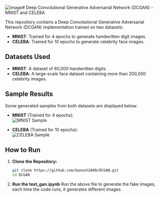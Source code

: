 ![image](https://github.com/user-attachments/assets/396340c0-31c7-40e0-8cc1-4c7d80f4876c)# Deep Convolutional Generative Adversarial Network (DCGAN) - MNIST and CELEBA

This repository contains a Deep Convolutional Generative Adversarial Network (DCGAN) implementation trained on two datasets:
- **MNIST**: Trained for 4 epochs to generate handwritten digit images.
- **CELEBA**: Trained for 10 epochs to generate celebrity face images.

## Datasets Used
- **MNIST**: A dataset of 60,000 handwritten digits.
- **CELEBA**: A large-scale face dataset containing more than 200,000 celebrity images.

## Sample Results
Some generated samples from both datasets are displayed below:

- **MNIST** (Trained for 4 epochs):  
  ![MNIST Sample](Results/Train1/Epoch_10.png)

- **CELEBA** (Trained for 10 epochs):  
  ![CELEBA Sample](datasets/celeba/celeba_results/sample_epoch_10.png)


## How to Run

1. **Clone the Repository:**
   ```bash
   git clone https://github.com/Ganesh2609/DCGAN.git
   cd DCGAN
2. **Run the test_gan.ipynb**
  Run the above file to generate the fake images, each time the code runs, it generates different images.



